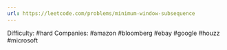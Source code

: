 ```yaml
---
url: https://leetcode.com/problems/minimum-window-subsequence
---
```


Difficulty: #hard
Companies: #amazon #bloomberg #ebay #google #houzz #microsoft